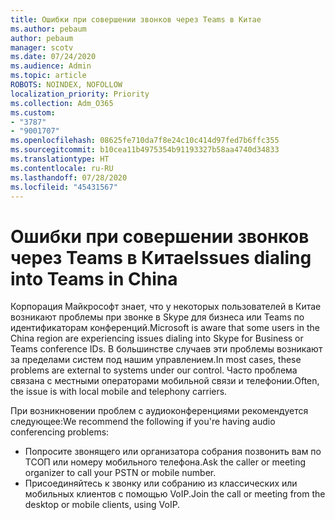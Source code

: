 ```yaml
---
title: Ошибки при совершении звонков через Teams в Китае
ms.author: pebaum
author: pebaum
manager: scotv
ms.date: 07/24/2020
ms.audience: Admin
ms.topic: article
ROBOTS: NOINDEX, NOFOLLOW
localization_priority: Priority
ms.collection: Adm_O365
ms.custom:
- "3787"
- "9001707"
ms.openlocfilehash: 08625fe710da7f8e24c10c414d97fed7b6ffc355
ms.sourcegitcommit: b10cea11b4975354b91193327b58aa4740d34833
ms.translationtype: HT
ms.contentlocale: ru-RU
ms.lasthandoff: 07/28/2020
ms.locfileid: "45431567"
---
```

# <a name="issues-dialing-into-teams-in-china"></a><span data-ttu-id="9087e-102">Ошибки при совершении звонков через Teams в Китае</span><span class="sxs-lookup"><span data-stu-id="9087e-102">Issues dialing into Teams in China</span></span>

<span data-ttu-id="9087e-103">Корпорация Майкрософт знает, что у некоторых пользователей в Китае возникают проблемы при звонке в Skype для бизнеса или Teams по идентификаторам конференций.</span><span class="sxs-lookup"><span data-stu-id="9087e-103">Microsoft is aware that some users in the China region are experiencing issues dialing into Skype for Business or Teams conference IDs.</span></span> <span data-ttu-id="9087e-104">В большинстве случаев эти проблемы возникают за пределами систем под нашим управлением.</span><span class="sxs-lookup"><span data-stu-id="9087e-104">In most cases, these problems are external to systems under our control.</span></span> <span data-ttu-id="9087e-105">Часто проблема связана с местными операторами мобильной связи и телефонии.</span><span class="sxs-lookup"><span data-stu-id="9087e-105">Often, the issue is with local mobile and telephony carriers.</span></span>

<span data-ttu-id="9087e-106">При возникновении проблем с аудиоконференциями рекомендуется следующее:</span><span class="sxs-lookup"><span data-stu-id="9087e-106">We recommend the following if you're having audio conferencing problems:</span></span>

-   <span data-ttu-id="9087e-107">Попросите звонящего или организатора собрания позвонить вам по ТСОП или номеру мобильного телефона.</span><span class="sxs-lookup"><span data-stu-id="9087e-107">Ask the caller or meeting organizer to call your PSTN or mobile number.</span></span>
-   <span data-ttu-id="9087e-108">Присоединяйтесь к звонку или собранию из классических или мобильных клиентов с помощью VoIP.</span><span class="sxs-lookup"><span data-stu-id="9087e-108">Join the call or meeting from the desktop or mobile clients, using VoIP.</span></span>